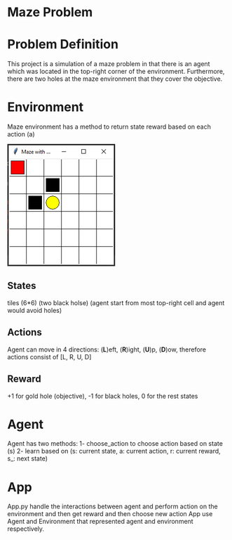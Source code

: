 # Maze Problem

# Problem Definition
 This project is a simulation of a maze problem in that there is an agent which was located in the top-right
 corner of the environment. Furthermore, there are two holes at the maze environment that they cover the objective.

# Environment
Maze environment has a method to return state reward based on each action (a)

![maze.PNG](maze.PNG)

## States
 tiles (6*6) (two black holse) (agent start from most top-right cell and agent would avoid holes)
## Actions
 Agent can move in 4 directions: (**L**)eft, (**R**)ight, (**U**)p, (**D**)ow, therefore actions consist of [L, R, U, D]
## Reward
 +1 for gold hole (objective), -1 for black holes, 0 for the rest states


# Agent
Agent has two methods:
 1- choose_action to choose action based on state (s)
 2- learn based on (s: current state, a: current action, r: current reward, s_: next state)

# App
App.py handle the interactions between agent and perform action on the environment and then get reward and then choose new action
App use Agent and Environment that represented agent and environment respectively.
